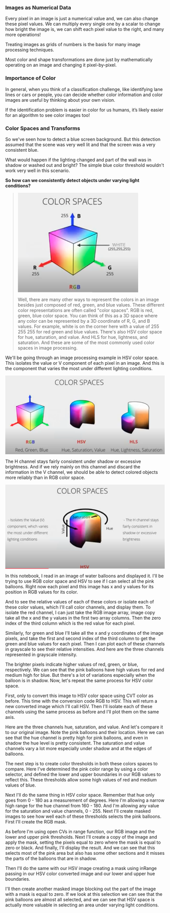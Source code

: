 
### Images as Numerical Data

Every pixel in an image is just a numerical value and, we can also change these pixel values. We can multiply every single one by a scalar to change how bright the image is, we can shift each pixel value to the right, and many more operations!

Treating images as grids of numbers is the basis for many image processing techniques.

Most color and shape transformations are done just by mathematically operating on an image and changing it pixel-by-pixel.

### Importance of Color

In general, when you think of a classification challenge, like identifying lane lines or cars or people, you can decide whether color information and color images are useful by thinking about your own vision.

If the identification problem is easier in color for us humans, it’s likely easier for an algorithm to see color images too!

### Color Spaces and Transforms

So we've seen how to detect a blue screen background. But this detection assumed that the scene was very well lit and that the screen was a very consistent blue. 

What would happen if the lighting changed and part of the wall was in shadow or washed out and bright? The simple blue color threshold wouldn't work very well in this scenario. 

<b> So how can we consistently detect objects under varying light conditions? </b>
> <img src="/Visual Representations/CV_Color_Spaces_And_Transform_001.png" align="center"/></p>Well, there are many other ways to represent the colors in an image besides just composed of red, green, and blue values. These different color representations are often called "color spaces". RGB is red, green, blue color space. You can think of this as a 3D space where any color can be represented by a 3D coordinate of R, G, and B values.
For example, white is on the corner here with a value of 255 255 255 for red green and blue values. There's also HSV color space for hue, saturation, and value. And HLS for hue, lightness, and saturation. And these are some of the most commonly used color spaces in image processing. 

We'll be going through an image processing example in HSV color space. This isolates the value or V component of each pixel in an image. And this is the component that varies the most under different lighting conditions.

<img src="/Visual Representations/CV_Color_Spaces_And_Transform_002.png" align="center"/></p>

The H channel stays fairly consistent under shadow or excessive brightness. And if we rely mainly on this channel and discard the information in the V channel, we should be able to detect colored objects more reliably than in RGB color space.

<img src="/Visual Representations/CV_Color_Spaces_And_Transform_003.png" align="center"/></p> 

In this notebook, I read in an image of water balloons and displayed it.
I'll be trying to use RGB color space and HSV to see if I can select all the pink balloons. Right now each pixel and this image has x and y values for its position in RGB values for its color. 

And to see the relative values of each of these colors or isolate each of these color values, which I'll call color channels, and display them. To isolate the red channel, I can just take the RGB image array, image copy take all the x and the y values in the first two array columns. Then the zero index of the third column which is the red value for each pixel.

Similarly, for green and blue I'll take all the x and y coordinates of the image pixels, and take the first and second index of the third column to get the green and blue values for each pixel. Then I can plot each of these channels in grayscale to see their relative intensities. And here are the three channels represented in grayscale intensity. 

The brighter pixels indicate higher values of red, green, or blue, respectively. We can see that the pink balloons have high values for red and medium high for blue. But there's a lot of variations especially when the balloon is in shadow. Now, let's repeat the same process for HSV color space. 

First, only to convert this image to HSV color space using CVT color as before. This time with the conversion code RGB to HSV. This will return a new converted image which I'll call HSV. Then I'll isolate each of these channels using the same process as before and I'll plot them on the same axis.

Here are the three channels hue, saturation, and value. And let's compare it to our original image. Note the pink balloons and their location. Here we can see that the hue channel is pretty high for pink balloons, and even in shadow the hue level is pretty consistent. The saturation and value channels vary a lot more especially under shadow and at the edges of balloons.

The next step is to create color thresholds in both these colors spaces to compare. Here I've determined the pink color range by using a color selector, and defined the lower and upper boundaries in our RGB values to reflect this. These thresholds allow some high values of red and medium values of blue.

Next I'll do the same thing in HSV color space. Remember that hue only goes from 0 - 180 as a measurement of degrees. Here I'm allowing a narrow high range for the hue channel from 160 - 180. And I'm allowing any value for the saturation and value channels, 0 - 255. Next I'll create masked images to see how well each of these thresholds selects the pink balloons. First I'll create the RGB mask. 

As before I'm using open CVs in range function, our RGB image and the lower and upper pink thresholds. Next I'll create a copy of the image and apply the mask, setting the pixels equal to zero where the mask is equal to zero or black. And finally, I'll display the result. And we can see that this selects most of the pink area but also has some other sections and it misses the parts of the balloons that are in shadow.

Then I'll do the same with our HSV image creating a mask using inRange passing in our HSV color converted image and our lower and upper hue boundaries. 

I'll then create another masked image blocking out the part of the image with a mask is equal to zero. If we look at this selection we can see that the pink balloons are almost all selected, and we can see that HSV space is actually more valuable in selecting an area under varying light conditions.
